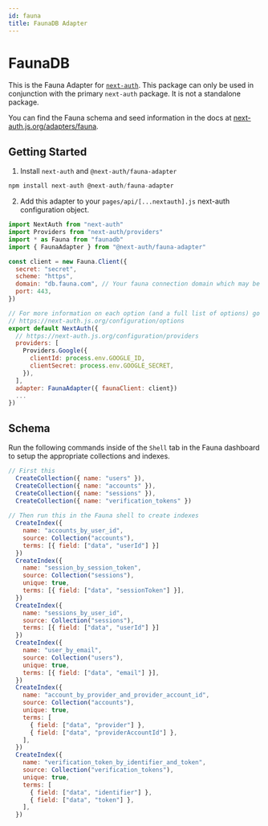 ```yaml
---
id: fauna
title: FaunaDB Adapter
---
```


# FaunaDB

This is the Fauna Adapter for [`next-auth`](https://next-auth.js.org). This package can only be used in conjunction with the primary `next-auth` package. It is not a standalone package.

You can find the Fauna schema and seed information in the docs at [next-auth.js.org/adapters/fauna](https://next-auth.js.org/adapters/fauna).

## Getting Started

1. Install `next-auth` and `@next-auth/fauna-adapter`

```js
npm install next-auth @next-auth/fauna-adapter
```

2. Add this adapter to your `pages/api/[...nextauth].js` next-auth configuration object.

```javascript title="pages/api/auth/[...nextauth].js"
import NextAuth from "next-auth"
import Providers from "next-auth/providers"
import * as Fauna from "faunadb"
import { FaunaAdapter } from "@next-auth/fauna-adapter"

const client = new Fauna.Client({
  secret: "secret",
  scheme: "https",
  domain: "db.fauna.com", // Your fauna connection domain which may be dependent on your region.
  port: 443,
})

// For more information on each option (and a full list of options) go to
// https://next-auth.js.org/configuration/options
export default NextAuth({
  // https://next-auth.js.org/configuration/providers
  providers: [
    Providers.Google({
      clientId: process.env.GOOGLE_ID,
      clientSecret: process.env.GOOGLE_SECRET,
    }),
  ],
  adapter: FaunaAdapter({ faunaClient: client})
  ...
})
```

## Schema

Run the following commands inside of the `Shell` tab in the Fauna dashboard to setup the appropriate collections and indexes.

```javascript
// First this
  CreateCollection({ name: "users" }),
  CreateCollection({ name: "accounts" }),
  CreateCollection({ name: "sessions" }),
  CreateCollection({ name: "verification_tokens" })
  
// Then run this in the Fauna shell to create indexes
  CreateIndex({
    name: "accounts_by_user_id",
    source: Collection("accounts"),
    terms: [{ field: ["data", "userId"] }]
  })
  CreateIndex({
    name: "session_by_session_token",
    source: Collection("sessions"),
    unique: true,
    terms: [{ field: ["data", "sessionToken"] }],
  })
  CreateIndex({
    name: "sessions_by_user_id",
    source: Collection("sessions"),
    terms: [{ field: ["data", "userId"] }]
  })
  CreateIndex({
    name: "user_by_email",
    source: Collection("users"),
    unique: true,
    terms: [{ field: ["data", "email"] }],
  })
  CreateIndex({
    name: "account_by_provider_and_provider_account_id",
    source: Collection("accounts"),
    unique: true,
    terms: [
      { field: ["data", "provider"] },
      { field: ["data", "providerAccountId"] },
    ],
  })
  CreateIndex({
    name: "verification_token_by_identifier_and_token",
    source: Collection("verification_tokens"),
    unique: true,
    terms: [
      { field: ["data", "identifier"] },
      { field: ["data", "token"] },
    ],
  })
```

